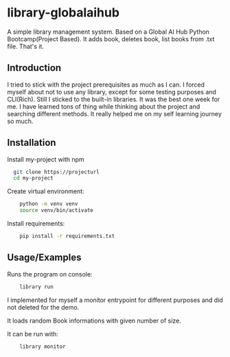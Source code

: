 
# library-globalaihub

A simple library management system. Based on a Global AI Hub Python Bootcamp(Project Based). It adds book, deletes book, list books from .txt file. That's it.



## Introduction

I tried to stick with the project prerequisites as much as I can. I forced myself about not to use any library, except for some testing purposes and CLI(Rich). Still I sticked to the built-in libraries. It was the best one week for me. I have learned tons of thing while thinking about the project and searching different methods. It really helped me on my self learning journey so much.


## Installation

Install my-project with npm

```bash
  git clone https://projecturl
  cd my-project
```

Create virtual environment:
```bash
    python -m venv venv
    source venv/bin/activate
```

Install requirements:
```bash
    pip install -r requirements.txt
```


    
## Usage/Examples

Runs the program on console:
```bash
    library run
```

I implemented for myself a monitor entrypoint for different purposes and did not deleted for the demo.

It loads random Book informations with given number of size.

It can be run with:
```bash
    library monitor
```


